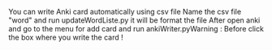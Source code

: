 You can write Anki card automatically using csv file
Name the csv file "word" and run updateWordListe.py it will be format the file 
After open anki and go to the menu for add card and run ankiWriter.pyWarning : Before click the box where you write the card !
